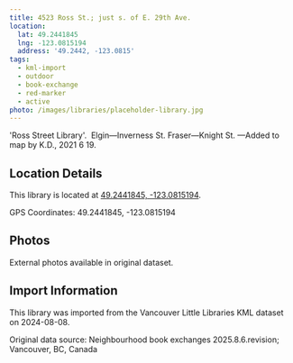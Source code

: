 ```yaml
---
title: 4523 Ross St.; just s. of E. 29th Ave.
location:
  lat: 49.2441845
  lng: -123.0815194
  address: '49.2442, -123.0815'
tags:
  - kml-import
  - outdoor
  - book-exchange
  - red-marker
  - active
photo: /images/libraries/placeholder-library.jpg
---
```

'Ross Street Library'.  Elgin—Inverness St.
Fraser—Knight St.
—Added to map by K.D., 2021 6 19.

## Location Details

This library is located at [49.2441845, -123.0815194](https://www.google.com/maps?q=49.2441845,-123.0815194).

GPS Coordinates: 49.2441845, -123.0815194

## Photos

External photos available in original dataset.

## Import Information

This library was imported from the Vancouver Little Libraries KML dataset on 2024-08-08.

Original data source: Neighbourhood book exchanges 2025.8.6.revision; Vancouver, BC, Canada
